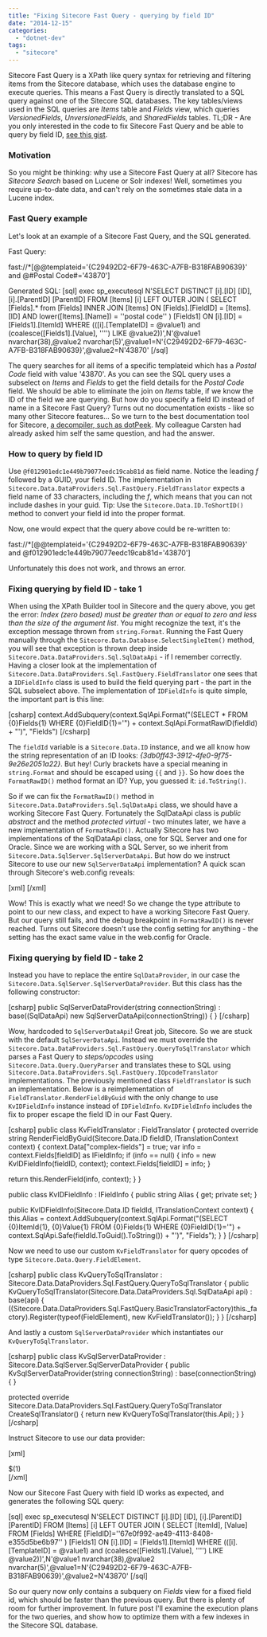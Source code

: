 ```yaml
---
title: "Fixing Sitecore Fast Query - querying by field ID"
date: "2014-12-15"
categories: 
  - "dotnet-dev"
tags: 
  - "sitecore"
---
```


Sitecore Fast Query is a XPath like query syntax for retrieving and filtering items from the Sitecore database, which uses the database engine to execute queries. This means a Fast Query is directly translated to a SQL query against one of the Sitecore SQL databases. The key tables/views used in the SQL queries are _Items_ table and _Fields_ view, which queries _VersionedFields_, _UnversionedFields_, and _SharedFields_ tables. TL;DR - Are you only interested in the code to fix Sitecore Fast Query and be able to query by field ID, [see this gist](https://gist.github.com/agehrke/17b1e11807e8b37692bd).

### Motivation

So you might be thinking: why use a Sitecore Fast Query at all? Sitecore has _Sitecore Search_ based on Lucene or Solr indexes! Well, sometimes you require up-to-date data, and can't rely on the sometimes stale data in a Lucene index.

### Fast Query example

Let's look at an example of a Sitecore Fast Query, and the SQL generated.

Fast Query:

fast://\*\[@@templateid='{C29492D2-6F79-463C-A7FB-B318FAB90639}' and @#Postal Code#='43870'\]

Generated SQL: \[sql\] exec sp\_executesql N'SELECT DISTINCT \[i\].\[ID\] \[ID\], \[i\].\[ParentID\] \[ParentID\] FROM \[Items\] \[i\] LEFT OUTER JOIN ( SELECT \[Fields\].\* from \[Fields\] INNER JOIN \[Items\] ON \[Fields\].\[FieldID\] = \[Items\].\[ID\] AND lower(\[Items\].\[Name\]) = ''postal code'' ) \[Fields1\] ON \[i\].\[ID\] = \[Fields1\].\[ItemId\] WHERE ((\[i\].\[TemplateID\] = @value1) and (coalesce(\[Fields1\].\[Value\], '''') LIKE @value2))',N'@value1 nvarchar(38),@value2 nvarchar(5)',@value1=N'{C29492D2-6F79-463C-A7FB-B318FAB90639}',@value2=N'43870' \[/sql\]

The query searches for all items of a specific templateid which has a _Postal Code_ field with value '43870'. As you can see the SQL query uses a subselect on _Items_ and _Fields_ to get the field details for the _Postal Code_ field. We should be able to eliminate the join on _Items_ table, if we know the ID of the field we are querying. But how do you specify a field ID instead of name in a Sitecore Fast Query? Turns out no documentation exists - like so many other Sitecore features... So we turn to the best documentation tool for Sitecore, [a decompiler, such as dotPeek](http://www.agehrke.com/2014/11/sitecore-debugging-dotpeek/ "Sitecore debugging with dotPeek"). My colleague Carsten had already asked him self the same question, and had the answer.

### How to query by field ID

Use `@f012901edc1e449b79077eedc19cab81d` as field name. Notice the leading _f_ followed by a GUID, your field ID. The implementation in `Sitecore.Data.DataProviders.Sql.FastQuery.FieldTranslator` expects a field name of 33 characters, including the _f_, which means that you can not include dashes in your guid. Tip: Use the `Sitecore.Data.ID.ToShortID()` method to convert your field id into the proper format.

Now, one would expect that the query above could be re-written to:

fast://\*\[@@templateid='{C29492D2-6F79-463C-A7FB-B318FAB90639}' and @f012901edc1e449b79077eedc19cab81d='43870'\]

Unfortunately this does not work, and throws an error.

### Fixing querying by field ID - take 1

When using the XPath Builder tool in Sitecore and the query above, you get the error: _Index (zero based) must be greater than or equal to zero and less than the size of the argument list_. You might recognize the text, it's the exception message thrown from `string.Format`. Running the Fast Query manually through the `Sitecore.Data.Database.SelectSingleItem()` method, you will see that exception is thrown deep inside `Sitecore.Data.DataProviders.Sql.SqlDataApi` - if I remember correctly. Having a closer look at the implementation of `Sitecore.Data.DataProviders.Sql.FastQuery.FieldTranslator` one sees that a `IDFieldInfo` class is used to build the field querying part - the part in the SQL subselect above. The implementation of `IDFieldInfo` is quite simple, the important part is this line:

\[csharp\] context.AddSubquery(context.SqlApi.Format("(SELECT \* FROM {0}Fields{1} WHERE {0}FieldID{1}='") + context.SqlApi.FormatRawID(fieldId) + "')", "Fields") \[/csharp\]

The `fieldId` variable is a `Sitecore.Data.ID` instance, and we all know how the string representation of an ID looks: _{3db0ff43-3912-4fe0-9f75-9e26e2051a22}_. But hey! Curly brackets have a special meaning in `string.Format` and should be escaped using `{{` and `}}`. So how does the `FormatRawID()` method format an ID? Yup, you guessed it: `id.ToString()`.

So if we can fix the `FormatRawID()` method in `Sitecore.Data.DataProviders.Sql.SqlDataApi` class, we should have a working Sitecore Fast Query. Fortunately the SqlDataApi class is _public abstract_ and the method _protected virtual_ - two minutes later, we have a new implementation of `FormatRawID()`. Actually Sitecore has two implementations of the SqlDataApi class, one for SQL Server and one for Oracle. Since we are working with a SQL Server, so we inherit from `Sitecore.Data.SqlServer.SqlServerDataApi`. But how do we instruct Sitecore to use our new `SqlServerDataApi` implementation? A quick scan through Sitecore's web.config reveals:

\[xml\] <dataApis> <!-- Data api for accessing SQL Server databases. --> <dataApi name="SqlServer" type="Sitecore.Data.SqlServer.SqlServerDataApi, Sitecore.Kernel"> <param connectionStringName="$(1)" /> </dataApi> </dataApis> \[/xml\]

Wow! This is exactly what we need! So we change the type attribute to point to our new class, and expect to have a working Sitecore Fast Query. But our query still fails, and the debug breakpoint in `FormatRawID()` is never reached. Turns out Sitecore doesn't use the config setting for anything - the setting has the exact same value in the web.config for Oracle.

### Fixing querying by field ID - take 2

Instead you have to replace the entire `SqlDataProvider`, in our case the `Sitecore.Data.SqlServer.SqlServerDataProvider`. But this class has the following constructor:

\[csharp\] public SqlServerDataProvider(string connectionString) : base((SqlDataApi) new SqlServerDataApi(connectionString)) { } \[/csharp\]

Wow, hardcoded to `SqlServerDataApi`! Great job, Sitecore. So we are stuck with the default `SqlServerDataApi`. Instead we must override the `Sitecore.Data.DataProviders.Sql.FastQuery.QueryToSqlTranslator` which parses a Fast Query to _steps/opcodes_ using `Sitecore.Data.Query.QueryParser` and translates these to SQL using `Sitecore.Data.DataProviders.Sql.FastQuery.IOpcodeTranslator` implementations. The previously mentioned class `FieldTranslator` is such an implementation. Below is a reimplementation of `FieldTranslator.RenderFieldByGuid` with the only change to use `KvIDFieldInfo` instance instead of `IDFieldInfo`. `KvIDFieldInfo` includes the fix to proper escape the field ID in our Fast Query.

\[csharp\] public class KvFieldTranslator : FieldTranslator { protected override string RenderFieldByGuid(Sitecore.Data.ID fieldID, ITranslationContext context) { context.Data\["complex-fields"\] = true; var info = context.Fields\[fieldID\] as IFieldInfo; if (info == null) { info = new KvIDFieldInfo(fieldID, context); context.Fields\[fieldID\] = info; }

return this.RenderField(info, context); } }

public class KvIDFieldInfo : IFieldInfo { public string Alias { get; private set; }

public KvIDFieldInfo(Sitecore.Data.ID fieldId, ITranslationContext context) { this.Alias = context.AddSubquery(context.SqlApi.Format("(SELECT {0}ItemId{1}, {0}Value{1} FROM {0}Fields{1} WHERE {0}FieldID{1}='") + context.SqlApi.Safe(fieldId.ToGuid().ToString()) + "')", "Fields"); } } \[/csharp\]

Now we need to use our custom `KvFieldTranslator` for query opcodes of type `Sitecore.Data.Query.FieldElement`.

\[csharp\] public class KvQueryToSqlTranslator : Sitecore.Data.DataProviders.Sql.FastQuery.QueryToSqlTranslator { public KvQueryToSqlTranslator(Sitecore.Data.DataProviders.Sql.SqlDataApi api) : base(api) { ((Sitecore.Data.DataProviders.Sql.FastQuery.BasicTranslatorFactory)this.\_factory).Register(typeof(FieldElement), new KvFieldTranslator()); } } \[/csharp\]

And lastly a custom `SqlServerDataProvider` which instantiates our `KvQueryToSqlTranslator`.

\[csharp\] public class KvSqlServerDataProvider : Sitecore.Data.SqlServer.SqlServerDataProvider { public KvSqlServerDataProvider(string connectionString) : base(connectionString) { }

protected override Sitecore.Data.DataProviders.Sql.FastQuery.QueryToSqlTranslator CreateSqlTranslator() { return new KvQueryToSqlTranslator(this.Api); } } \[/csharp\]

Instruct Sitecore to use our data provider:

\[xml\] <dataProviders> <main type="Kraftvaerk.KvSqlServerDataProvider, Kraftvaerk"> <param connectionStringName="$(1)" /> <Name>$(1)</Name> </main> </dataProviders> \[/xml\]

Now our Sitecore Fast Query with field ID works as expected, and generates the following SQL query:

\[sql\] exec sp\_executesql N'SELECT DISTINCT \[i\].\[ID\] \[ID\], \[i\].\[ParentID\] \[ParentID\] FROM \[Items\] \[i\] LEFT OUTER JOIN ( SELECT \[ItemId\], \[Value\] FROM \[Fields\] WHERE \[FieldID\]=''67e0f992-ae49-4113-8408-e355d5be6b97'' ) \[Fields1\] ON \[i\].\[ID\] = \[Fields1\].\[ItemId\] WHERE ((\[i\].\[TemplateID\] = @value1) and (coalesce(\[Fields1\].\[Value\], '''') LIKE @value2))',N'@value1 nvarchar(38),@value2 nvarchar(5)',@value1=N'{C29492D2-6F79-463C-A7FB-B318FAB90639}',@value2=N'43870' \[/sql\]

So our query now only contains a subquery on _Fields_ view for a fixed field id, which should be faster than the previous query. But there is plenty of room for further improvement. In future post I'll examine the execution plans for the two queries, and show how to optimize them with a few indexes in the Sitecore SQL database.
